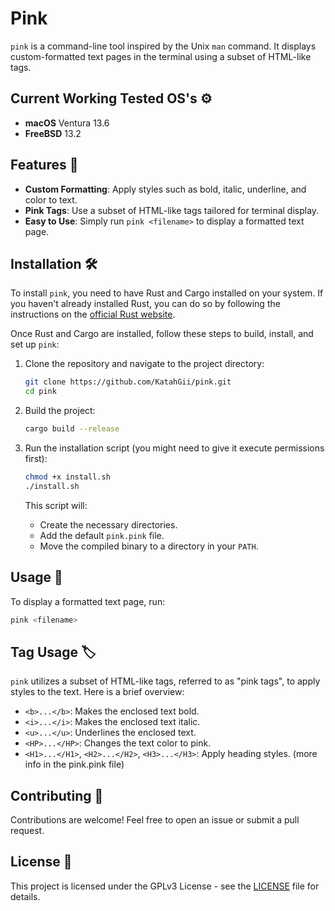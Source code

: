 # Pink

`pink` is a command-line tool inspired by the Unix `man` command. It displays custom-formatted text pages in the terminal using a subset of HTML-like tags.

## Current Working Tested OS's ⚙️

- **macOS** Ventura 13.6
- **FreeBSD** 13.2

## Features 🎨

- **Custom Formatting**: Apply styles such as bold, italic, underline, and color to text.
- **Pink Tags**: Use a subset of HTML-like tags tailored for terminal display.
- **Easy to Use**: Simply run `pink <filename>` to display a formatted text page.

## Installation 🛠️

To install `pink`, you need to have Rust and Cargo installed on your system. If you haven't already installed Rust, you can do so by following the instructions on the [official Rust website](https://www.rust-lang.org/tools/install).

Once Rust and Cargo are installed, follow these steps to build, install, and set up `pink`:

1. Clone the repository and navigate to the project directory:
   ```sh
   git clone https://github.com/KatahGii/pink.git
   cd pink
   ```

2. Build the project:
   ```sh
   cargo build --release
   ```

3. Run the installation script (you might need to give it execute permissions first):
   ```sh
   chmod +x install.sh
   ./install.sh
   ```

   This script will:
   - Create the necessary directories.
   - Add the default `pink.pink` file.
   - Move the compiled binary to a directory in your `PATH`.

## Usage 🚀

To display a formatted text page, run:

```sh
pink <filename>
```

## Tag Usage 🏷️

`pink` utilizes a subset of HTML-like tags, referred to as "pink tags", to apply styles to the text. Here is a brief overview:

- `<b>...</b>`: Makes the enclosed text bold.
- `<i>...</i>`: Makes the enclosed text italic.
- `<u>...</u>`: Underlines the enclosed text.
- `<HP>...</HP>`: Changes the text color to pink.
- `<H1>...</H1>`, `<H2>...</H2>`, `<H3>...</H3>`: Apply heading styles. (more info in the pink.pink file)

## Contributing 👥

Contributions are welcome! Feel free to open an issue or submit a pull request.

## License 📜

This project is licensed under the GPLv3 License - see the [LICENSE](LICENSE) file for details.
